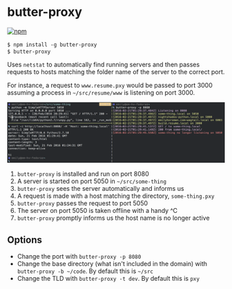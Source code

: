 # butter-proxy

[![npm](https://img.shields.io/npm/v/butter-proxy.svg)](https://www.npmjs.com/package/butter-proxy)

```
$ npm install -g butter-proxy
$ butter-proxy
```

Uses `netstat` to automatically find running servers and then passes requests
to hosts matching the folder name of the server to the correct port.

For instance, a request to `www.resume.pxy` would be passed to port 3000
assuming a process in `~/src/resume/www` is listening on port 3000.

![Example](docs/screenshot.png)

1. `butter-proxy` is installed and run on port 8080
2. A server is started on port 5050 in `~/src/some-thing`
3. `butter-proxy` sees the server automatically and informs us
4. A request is made with a host matching the directory, `some-thing.pxy`
5. `butter-proxy` passes the request to port 5050
6. The server on port 5050 is taken offline with a handy ^C
7. `butter-proxy` promptly informs us the host name is no longer active

## Options

* Change the port with `butter-proxy -p 8080`
* Change the base directory (what isn't included in the domain) with
  `butter-proxy -b ~/code`. By default this is `~/src`
* Change the TLD with `butter-proxy -t dev`. By default this is `pxy`
